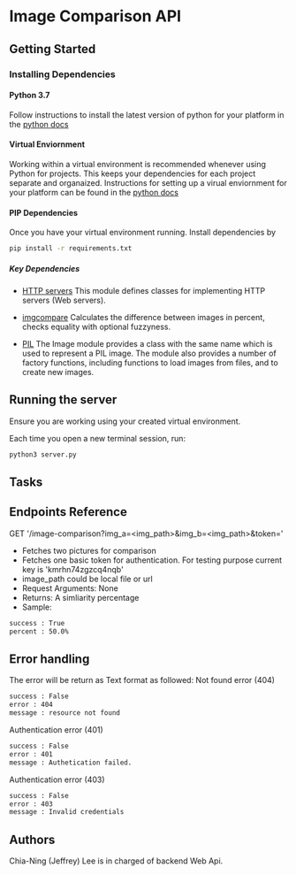 # Image Comparison API

## Getting Started

### Installing Dependencies

#### Python 3.7

Follow instructions to install the latest version of python for your platform in the [python docs](https://docs.python.org/3/using/unix.html#getting-and-installing-the-latest-version-of-python)

#### Virtual Enviornment

Working within a virtual environment is recommended whenever using Python for projects. This keeps your dependencies for each project separate and organaized. Instructions for setting up a virual enviornment for your platform can be found in the [python docs](https://packaging.python.org/guides/installing-using-pip-and-virtual-environments/)

#### PIP Dependencies
Once you have your virtual environment running. Install dependencies by
```bash
pip install -r requirements.txt
```

##### Key Dependencies

- [HTTP servers](https://docs.python.org/3/library/http.server.html) This module defines classes for implementing HTTP servers (Web servers).

- [imgcompare](https://github.com/datenhahn/imgcompare) Calculates the difference between images in percent, checks equality with optional fuzzyness.

- [PIL](https://pillow.readthedocs.io/en/stable/reference/Image.html) The Image module provides a class with the same name which is used to represent a PIL image. The module also provides a number of factory functions, including functions to load images from files, and to create new images.

## Running the server

Ensure you are working using your created virtual environment.

Each time you open a new terminal session, run:

```bash
python3 server.py
```

## Tasks

## Endpoints Reference

GET '/image-comparison?img_a=<img_path>&img_b=<img_path>&token=<key>'
- Fetches two pictures for comparison
- Fetches one basic token for authentication. For testing purpose current key is 'kmrhn74zgzcq4nqb'
- image_path could be local file or url
- Request Arguments: None
- Returns: A simliarity percentage
- Sample: 
```bash
success : True
percent : 50.0%
```

## Error handling

The error will be return as Text format as followed:
Not found error (404)
```bash
success : False
error : 404
message : resource not found
```

Authentication error (401)
```bash
success : False
error : 401
message : Authetication failed.
```

Authentication error (403)
```bash
success : False
error : 403
message : Invalid credentials
```

## Authors
Chia-Ning (Jeffrey) Lee is in charged of backend Web Api.
